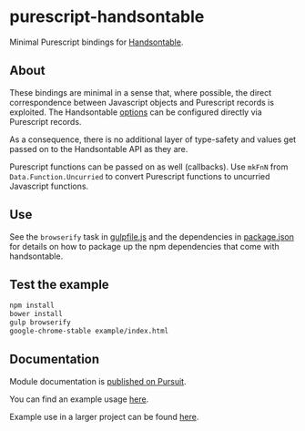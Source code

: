# purescript-handsontable

Minimal Purescript bindings for [Handsontable](http://handsontable.com/).

## About

These bindings are minimal in a sense that, where possible, the direct
correspondence between Javascript objects and Purescript records is exploited.
The Handsontable [options](http://docs.handsontable.com/0.30.1/Options.html) can
be configured directly via Purescript records.

As a consequence, there is no additional layer of type-safety and values get
passed on to the Handsontable API as they are.

Purescript functions can be passed on as well (callbacks).  Use `mkFnN` from
`Data.Function.Uncurried` to convert Purescript functions to uncurried
Javascript functions.

## Use

See the `browserify` task in [gulpfile.js](gulpfile.js) and the dependencies
in [package.json](package.json) for details on how to package up the npm
dependencies that come with handsontable.

## Test the example

```bash
npm install
bower install
gulp browserify
google-chrome-stable example/index.html
```

## Documentation

Module documentation is [published on Pursuit](http://pursuit.purescript.org/packages/purescript-handsontable).

You can find an example usage [here](example/src/Main.purs).

Example use in a larger project can be found [here](https://github.com/metrix-frs/baresto/blob/development/src/Component/Handsontable.purs).
